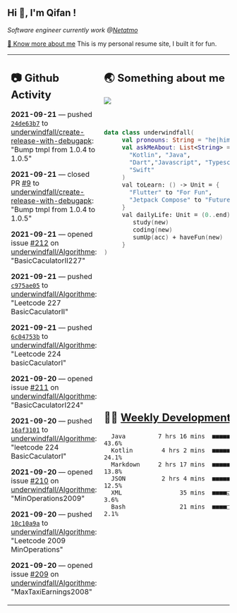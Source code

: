<h2> Hi 👋, I'm Qifan ! </h2>
<p><em>Software engineer currently work @<a href="https://www.netatmo.com">Netatmo</a>
</em></p><p><a href="https://qifanyang.com/resume" target="_blank"> 🔭 Know more about me</a> This is my personal resume site, I built it for fun.</p>
<table><tr><td valign="top" rowspan="2">

 ## 📷 Github Activity
 <!-- githubActivity starts -->
  **2021-09-21** — pushed [`24de63b7`](https://github.com/underwindfall/create-release-with-debugapk/commit/24de63b77a34f8d6fecc7479e39643976b688f15) to [underwindfall/create-release-with-debugapk](https://api.github.com/repos/underwindfall/create-release-with-debugapk): "Bump tmpl from 1.0.4 to 1.0.5"

  **2021-09-21** — closed PR [#9](https://api.github.com/repos/underwindfall/create-release-with-debugapk/pulls/9) to [underwindfall/create-release-with-debugapk](https://api.github.com/repos/underwindfall/create-release-with-debugapk): "Bump tmpl from 1.0.4 to 1.0.5"

  **2021-09-21** — opened issue [#212](https://api.github.com/repos/underwindfall/Algorithme/issues/212) on [underwindfall/Algorithme](https://api.github.com/repos/underwindfall/Algorithme): "BasicCaculatorII227"

  **2021-09-21** — pushed [`c975ae05`](https://github.com/underwindfall/Algorithme/commit/c975ae0550979dd536e81534dc493ae139e0fe5c) to [underwindfall/Algorithme](https://api.github.com/repos/underwindfall/Algorithme): "Leetcode 227 BasicCaculatorII"

  **2021-09-21** — pushed [`6c04753b`](https://github.com/underwindfall/Algorithme/commit/6c04753b530a11cbbcb3cc565a215defda19c81b) to [underwindfall/Algorithme](https://api.github.com/repos/underwindfall/Algorithme): "Leetcode 224 basicCaculatorI"

  **2021-09-20** — opened issue [#211](https://api.github.com/repos/underwindfall/Algorithme/issues/211) on [underwindfall/Algorithme](https://api.github.com/repos/underwindfall/Algorithme): "BasicCaculatorI224"

  **2021-09-20** — pushed [`16af3101`](https://github.com/underwindfall/Algorithme/commit/16af31010f5860fa0c8e328de23b0525ed3f209f) to [underwindfall/Algorithme](https://api.github.com/repos/underwindfall/Algorithme): "leetcode 224 BasicCaculatorI"

  **2021-09-20** — opened issue [#210](https://api.github.com/repos/underwindfall/Algorithme/issues/210) on [underwindfall/Algorithme](https://api.github.com/repos/underwindfall/Algorithme): "MinOperations2009"

  **2021-09-20** — pushed [`10c10a9a`](https://github.com/underwindfall/Algorithme/commit/10c10a9afb12c0b082c177d4ff8ddb291bd0f056) to [underwindfall/Algorithme](https://api.github.com/repos/underwindfall/Algorithme): "Leetcode 2009 MinOperations"

  **2021-09-20** — opened issue [#209](https://api.github.com/repos/underwindfall/Algorithme/issues/209) on [underwindfall/Algorithme](https://api.github.com/repos/underwindfall/Algorithme): "MaxTaxiEarnings2008"
 <!-- githubActivity ends -->
 </td><td valign="top">

 ## 🌏 Something about me
 <!-- profile starts -->
 <a href="https://github.com/underwindfall" width="100%">
   <img src="https://activity-graph.herokuapp.com/graph?username=underwindfall&theme=react-dark&hide_border=true&bg_color=00000000&color=BDDFFF&line=6E93B5&point=BDDFFF"/>
 </a>
 <br/>
 <br/>
 <br/>

 ```kotlin
 data class underwindfall(
      val pronouns: String = "he|him",
      val askMeAbout: List<String> = listOf(
        "Kotlin", "Java",
        "Dart","Javascript", "Typescript",
        "Swift"
      )
      val toLearn: () -> Unit = {
        "Flutter" to "For Fun",
        "Jetpack Compose" to "Future"
      }
      val dailyLife: Unit = (0..end).reduce { acc, new ->
         study(new)
         coding(new)
         sumUp(acc) + haveFun(new)
      }
 )
 ```
 <!-- profile ends -->
 </td></tr><tr><td valign="top">

 ## 🏊‍♂️ <a href="https://gist.github.com/underwindfall/377ee88ba1fabd1e93516e48ca9c61eb" target="_blank">Weekly Development Breakdown</a>
  <!-- codeTime starts -->
  ```text
    Java         7 hrs 16 mins  ■■■■■■■■■■■■■■□□□□□□□□□□  43.6%
    Kotlin        4 hrs 2 mins  ■■■■■■■■■◱□□□□□□□□□□□□□□  24.1%
    Markdown     2 hrs 17 mins  ■■■■■■▦□□□□□□□□□□□□□□□□□  13.8%
    JSON          2 hrs 4 mins  ■■■■■■▥□□□□□□□□□□□□□□□□□  12.5%
    XML                35 mins  ■■■■◱□□□□□□□□□□□□□□□□□□□   3.6%
    Bash               21 mins  ■■■■□□□□□□□□□□□□□□□□□□□□   2.1%
  ```
  <!-- codeTime starts -->
  </td></tr></table>
